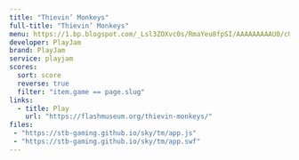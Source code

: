 ```yaml
---
title: "Thievin’ Monkeys"
full-title: "Thievin’ Monkeys"
menu: https://1.bp.blogspot.com/_Lsl3ZOXvc0s/RmaYeu8fpSI/AAAAAAAAAU0/cUDcRZ78888/s400/Game_ThieveMonkey.JPG
developer: PlayJam
brand: PlayJam
service: playjam
scores:
  sort: score
  reverse: true
  filter: "item.game == page.slug"
links:
  - title: Play
    url: "https://flashmuseum.org/thievin-monkeys/"
files:
 - "https://stb-gaming.github.io/sky/tm/app.js"
 - "https://stb-gaming.github.io/sky/tm/app.swf"
---
```


